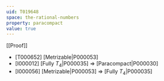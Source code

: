 ```yaml
---
uid: T019648
space: the-rational-numbers
property: paracompact
value: true
---
```

[[Proof]]

* [T000652] [Metrizable|P000053]
* [I000012] [Fully $T_4$|P000035] => [Paracompact|P000030]
* [I000056] [Metrizable|P000053] => [Fully $T_4$|P000035]

